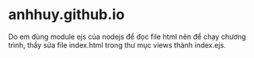 # anhhuy.github.io
Do em dùng module ejs của nodejs để đọc file html nên để chạy chương trình, thầy sửa file index.html trong thư mục views
thành index.ejs.
